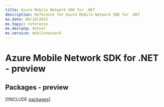 ```yaml
---
title: Azure Mobile Network SDK for .NET
description: Reference for Azure Mobile Network SDK for .NET
ms.date: 06/18/2025
ms.topic: reference
ms.devlang: dotnet
ms.service: mobilenetwork
---
```

# Azure Mobile Network SDK for .NET - preview
## Packages - preview
[!INCLUDE [packages](mobile-network-index.md)]